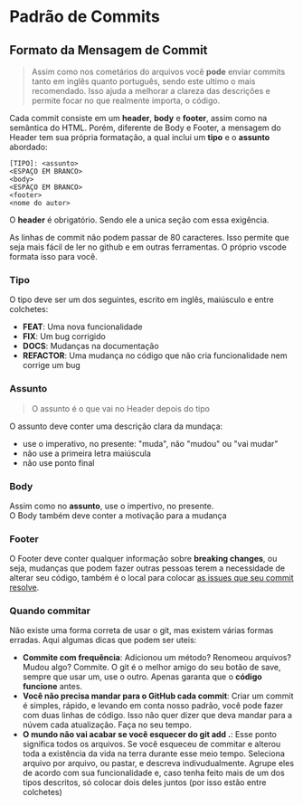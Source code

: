 # Padrão de Commits

## Formato da Mensagem de Commit

> Assim como nos cometários do arquivos você **pode** enviar commits tanto em inglês quanto português, sendo este ultimo o mais recomendado. Isso ajuda a melhorar a clareza das descrições e permite focar no que realmente importa, o código.    

Cada commit consiste em um **header**, **body** e **footer**, assim como na semântica do HTML. Porém, diferente de Body e Footer, a mensagem do Header tem sua própria formatação, a qual inclui um **tipo** e o **assunto** abordado:   

```fundamental
[TIPO]: <assunto>
<ESPAÇO EM BRANCO>
<body>
<ESPAÇO EM BRANCO>
<footer>
<nome do autor>
```

O **header** é obrigatório. Sendo ele a unica seção com essa exigência.  

As linhas de commit não podem passar de 80 caracteres. Isso permite que seja mais fácil de ler 
no github e em outras ferramentas. O próprio vscode formata isso para você.      

### Tipo

O tipo deve ser um dos seguintes, escrito em inglês, maiúsculo e entre colchetes:

* **FEAT**: Uma nova funcionalidade
* **FIX**: Um bug corrigido
* **DOCS**: Mudanças na documentação
* **REFACTOR**: Uma mudança no código que não cria funcionalidade nem corrige um bug

### Assunto

> O assunto é o que vai no Header depois do tipo  

O assunto deve conter uma descriçâo clara da mundaça:  

* use o imperativo, no presente: "muda", não "mudou" ou "vai mudar"
* não use a primeira letra maiúscula
* não use ponto final

### Body

Assim como no **assunto**, use o impertivo, no presente.  
O Body também deve conter a motivação para a mudança   

### Footer

O Footer deve conter qualquer informação sobre **breaking changes**, ou seja, mudanças que podem fazer outras pessoas terem a necessidade de alterar seu código, também é o local para colocar [as issues que seu commit resolve][closing-issues].    

### Quando commitar

Não existe uma forma correta de usar o git, mas existem várias formas erradas. Aqui algumas dicas que podem ser uteis:  

* **Commite com frequência**: Adicionou um método? Renomeou arquivos? Mudou algo? Commite. O git é o melhor amigo do seu botão de save, sempre que usar um, use o outro. Apenas garanta que o **código funcione** antes.
* **Você não precisa mandar para o GitHub cada commit**: Criar um commit é simples, rápido, e levando em conta nosso padrão, você pode fazer com duas linhas de código. Isso não quer dizer que deva mandar para a núvem cada atualização. Faça no seu tempo.
* **O mundo não vai acabar se você esquecer do git add .**: Esse ponto significa todos os arquivos. Se você esqueceu de commitar e alterou toda a existência da vida na terra durante esse meio tempo. Seleciona arquivo por arquivo, ou pastar, e descreva indivudualmente. Agrupe eles de acordo com sua funcionalidade e, caso tenha feito mais de um dos tipos descritos, só colocar dois deles juntos (por isso estão entre colchetes) 



[closing-issues]: https://help.github.com/articles/closing-issues-via-commit-messages/
